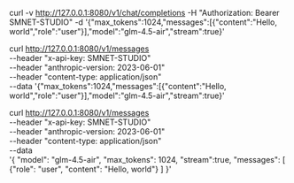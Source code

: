 curl -v http://127.0.0.1:8080/v1/chat/completions  -H "Authorization: Bearer SMNET-STUDIO" -d '{"max_tokens":1024,"messages":[{"content":"Hello, world","role":"user"}],"model":"glm-4.5-air","stream":true}'


curl http://127.0.0.1:8080/v1/messages \
     --header "x-api-key: SMNET-STUDIO" \
     --header "anthropic-version: 2023-06-01" \
     --header "content-type: application/json" \
     --data '{"max_tokens":1024,"messages":[{"content":"Hello, world","role":"user"}],"model":"glm-4.5-air","stream":true}'

     
curl http://127.0.0.1:8080/v1/messages \
     --header "x-api-key: SMNET-STUDIO" \
     --header "anthropic-version: 2023-06-01" \
     --header "content-type: application/json" \
     --data \
'{
    "model": "glm-4.5-air",
    "max_tokens": 1024,
    "stream":true,
    "messages": [
        {"role": "user", "content": "Hello, world"}
    ]
}'